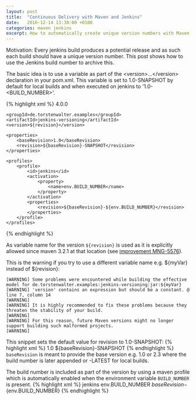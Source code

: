 ```yaml
---
layout: post
title:  "Continuous Delivery with Maven and Jenkins"
date:   2016-12-14 13:30:00 +0100
categories: maven jenkins
excerpt: How to automatically create unique version numbers with Maven in Jenkins.
---
```


Motivation: Every jenkins build produces a potential release and as such each build should have a unique version number.
This post shows how to use the Jenkins build number to archive this.

The basic idea is to use a variable as part of the &lt;version>...&lt;/version> declaration in your pom.xml. This variable
is set to 1.0-SNAPSHOT by default for local builds and when executed on jenkins to '1.0-&lt;BUILD_NUMBER>'.

{% highlight xml %}
<project xmlns="http://maven.apache.org/POM/4.0.0" xmlns:xsi="http://www.w3.org/2001/XMLSchema-instance"
         xsi:schemaLocation="http://maven.apache.org/POM/4.0.0 http://maven.apache.org/maven-v4_0_0.xsd">
    <modelVersion>4.0.0</modelVersion>

    <groupId>de.torstenwalter.examples</groupId>
    <artifactId>jenkins-versioning</artifactId>
    <version>${revision}</version>

    <properties>
        <baseRevision>1.0</baseRevision>
        <revision>${baseRevision}-SNAPSHOT</revision>
    </properties>

    <profiles>
        <profile>
            <id>jenkins</id>
            <activation>
                <property>
                    <name>env.BUILD_NUMBER</name>
                </property>
            </activation>
            <properties>
                <revision>${baseRevision}-${env.BUILD_NUMBER}</revision>
            </properties>
        </profile>
    </profiles>
</project>
{% endhighlight %}


As variable name for the version `${revision}` is used as it is explicitly allowed since maven 3.2.1  at that location
(see [improvement MNG-5576](https://issues.apache.org/jira/browse/MNG-5576)). 

This is the warning if you try to use a different variable name e.g. ${myVar} instead of ${revision}:

    [WARNING] Some problems were encountered while building the effective model for de.torstenwalter.examples:jenkins-versioning:jar:${myVar}
    [WARNING] 'version' contains an expression but should be a constant. @ line 7, column 14
    [WARNING]
    [WARNING] It is highly recommended to fix these problems because they threaten the stability of your build.
    [WARNING]
    [WARNING] For this reason, future Maven versions might no longer support building such malformed projects.
    [WARNING]

This snippet sets the default value for revision to 1.0-SNAPSHOT:
{% highlight xml %}
    <properties>
        <baseRevision>1.0</baseRevision>
        <revision>${baseRevision}-SNAPSHOT</revision>
    </properties>
{% endhighlight %}
`baseRevision` is meant to provide the base version e.g. 1.0 or 2.3 where the build number is later appended or -LATEST for
local builds.

The build number is included as part of the version by using a maven profile which is automatically enabled when the 
environment variable `BUILD_NUMBER` is present. 
{% highlight xml %}
        <profile>
            <id>jenkins</id>
            <activation>
                <property>
                    <name>env.BUILD_NUMBER</name>
                </property>
            </activation>
            <properties>
                <revision>${baseRevision}-${env.BUILD_NUMBER}</revision>
            </properties>
        </profile>
{% endhighlight %}

